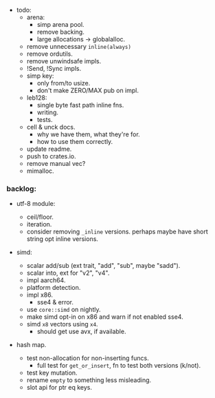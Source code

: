 
- todo:
    - arena:
        - simp arena pool.
        - remove backing.
        - large allocations -> globalalloc.
    - remove unnecessary `inline(always)`
    - remove ordutils.
    - remove unwindsafe impls.
    - !Send, !Sync impls.
    - simp key:
        - only from/to usize.
        - don't make ZERO/MAX pub on impl.
    - leb128:
        - single byte fast path inline fns.
        - writing.
        - tests.
    - cell & unck docs.
        - why we have them, what they're for.
        - how to use them correctly.
    - update readme.
    - push to crates.io.
    - remove manual vec?
    - mimalloc.



### backlog:

- utf-8 module:
    - ceil/floor.
    - iteration.
    - consider removing `_inline` versions.
      perhaps maybe have short string opt inline versions.

- simd:
    - scalar add/sub (ext trait, "add", "sub", maybe "sadd").
    - scalar into, ext for "v2", "v4".
    - impl aarch64.
    - platform detection.
    - impl x86.
        - sse4 & error.
    - use `core::simd` on nightly.
    - make simd opt-in on x86 and warn if not enabled sse4.
    - simd `x8` vectors using `x4`.
        - should get use avx, if available.

- hash map.
    - test non-allocation for non-inserting funcs.
        - full test for `get_or_insert`, fn to test both versions (k/not).
    - test key mutation.
    - rename `empty` to something less misleading.
    - slot api for ptr eq keys.



